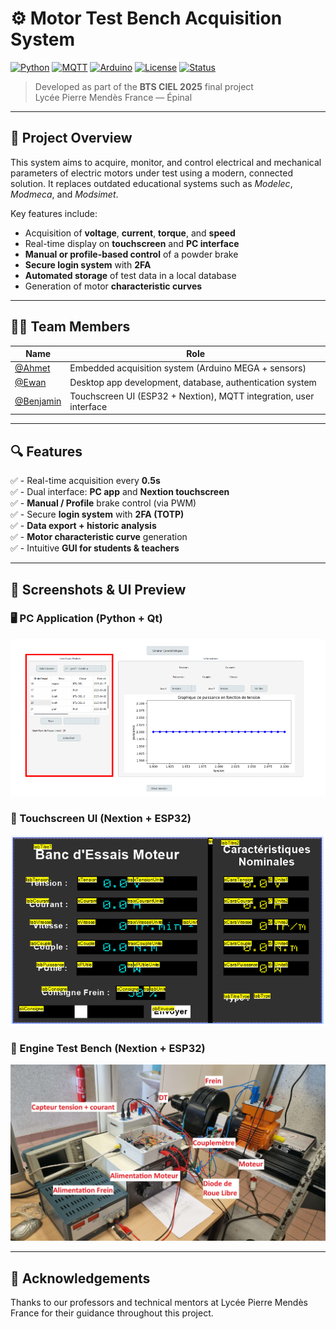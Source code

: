 # ⚙️ Motor Test Bench Acquisition System

[![Python](https://img.shields.io/badge/Python-3.11-blue?logo=python)](https://www.python.org/)
[![MQTT](https://img.shields.io/badge/MQTT-Enabled-purple?logo=eclipse-mosquitto)](https://mqtt.org/)
[![Arduino](https://img.shields.io/badge/Arduino-MEGA-green?logo=arduino)](https://www.arduino.cc/)
[![License](https://img.shields.io/badge/License-Educational-blue)]()
[![Status](https://img.shields.io/badge/Status-Completed-success)]()

> Developed as part of the **BTS CIEL 2025** final project  
> Lycée Pierre Mendès France — Épinal

---

## 🧠 Project Overview

This system aims to acquire, monitor, and control electrical and mechanical parameters of electric motors under test using a modern, connected solution. It replaces outdated educational systems such as *Modelec*, *Modmeca*, and *Modsimet*.

Key features include:

- Acquisition of **voltage**, **current**, **torque**, and **speed**
- Real-time display on **touchscreen** and **PC interface**
- **Manual or profile-based control** of a powder brake
- **Secure login system** with **2FA**
- **Automated storage** of test data in a local database
- Generation of motor **characteristic curves**

---

## 👨‍💻 Team Members

| Name               | Role                                                                                     |
|--------------------|------------------------------------------------------------------------------------------|
| [@Ahmet](https://github.com/afturkel)   | Embedded acquisition system (Arduino MEGA + sensors)                |
| [@Ewan](https://github.com/Narusakagif) | Desktop app development, database, authentication system            |
| [@Benjamin](https://github.com/CND-cyb) | Touchscreen UI (ESP32 + Nextion), MQTT integration, user interface  |

---

## 🔍 Features

✅ - Real-time acquisition every **0.5s**  
✅ - Dual interface: **PC app** and **Nextion touchscreen**  
✅ - **Manual / Profile** brake control (via PWM)  
✅ - Secure **login system** with **2FA (TOTP)**  
✅ - **Data export + historic analysis**  
✅ - **Motor characteristic curve** generation  
✅ - Intuitive **GUI for students & teachers**

---

## 📸 Screenshots & UI Preview

### 🖥️ PC Application (Python + Qt)
<img src="images/pc_app_ui.png" alt="PC UI" width="700"/>

### 📱 Touchscreen UI (Nextion + ESP32)
<img src="images/touch_screen_ui.png" alt="Touch UI" width="700"/>

### 🔨 Engine Test Bench (Nextion + ESP32)
<img src="images/engine_bench.png" alt="Engine Motor"/>

---

## 🙌 Acknowledgements

Thanks to our professors and technical mentors at Lycée Pierre Mendès France for their guidance throughout this project.
